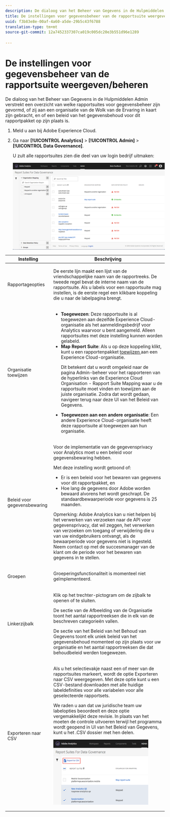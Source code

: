 ```yaml
---
description: De dialoog van het Beheer van Gegevens in de Hulpmiddelen Admin verstrekt een overzicht van welke rapportsuites voor gegevensbeheer zijn gevormd, of zij aan een organisatie van de Wolk van de Ervaring in kaart zijn gebracht, en of een beleid van het gegevensbehoud voor dit rapportpakket op zijn plaats is.
title: De instellingen voor gegevensbeheer van de rapportsuite weergeven/beheren
uuid: f3b83e8e-00af-4a60-a5de-29b5c43f6788
translation-type: tm+mt
source-git-commit: 12a7452337307ca019c005dc20e3b551d96e1289

---
```



# De instellingen voor gegevensbeheer van de rapportsuite weergeven/beheren

De dialoog van het Beheer van Gegevens in de Hulpmiddelen Admin verstrekt een overzicht van welke rapportsuites voor gegevensbeheer zijn gevormd, of zij aan een organisatie van de Wolk van de Ervaring in kaart zijn gebracht, en of een beleid van het gegevensbehoud voor dit rapportpakket op zijn plaats is.

1. Meld u aan bij Adobe Experience Cloud.
1. Ga naar  **[!UICONTROL Analytics]** > **[!UICONTROL Admin]** > **[!UICONTROL Data Governance]**.

   U zult alle rapportsuites zien die deel van uw login bedrijf uitmaken:

   ![](assets/privacy_setup_an.png)

<table id="table_448292730FF0475E9DCB731882F9A29B"> 
 <thead> 
  <tr> 
   <th colname="col1" class="entry"> Instelling </th> 
   <th colname="col2" class="entry"> Beschrijving </th> 
  </tr> 
 </thead>
 <tbody> 
  <tr> 
   <td colname="col1"> <p>Rapportageopties </p> </td> 
   <td colname="col2"> <p>De eerste lijn maakt een lijst van de vriendschappelijke naam van de rapportreeks. De tweede regel bevat de interne naam van de rapportsuite. Als u labels voor een rapportsuite mag instellen, is de eerste regel een klikbare koppeling die u naar de labelpagina brengt. </p> </td> 
  </tr> 
  <tr> 
   <td colname="col1"> <p>Organisatie toewijzen </p> </td> 
   <td colname="col2"> 
    <ul id="ul_EF8F613B0C5E42D19DB60BD0C89C114B"> 
     <li id="li_B35EE88555F547EFBF55ADE9D0C9EC3B"><b>Toegewezen</b>: Deze rapportsuite is al toegewezen aan dezelfde Experience Cloud-organisatie als het aanmeldingsbedrijf voor Analytics waarvoor u bent aangemeld. Alleen rapportsuites met deze instelling kunnen worden gelabeld. </li> 
     <li id="li_4E800BF80CFF477BAA091EF272D9071C"><b>Map Report Suite</b>: Als u op deze koppeling klikt, kunt u een rapportenpakket <a href="https://marketing.adobe.com/resources/help/en_US/mcloud/report-suite-mapping.html"> toewijzen </a> aan een Experience Cloud-organisatie. <p>Dit betekent dat u wordt omgeleid naar de pagina Admin-beheer voor het rapporteren van de hyperlinks van de Experience Cloud Organisation - Rapport Suite Mapping waar u de rapportsuite moet vinden en toewijzen aan de juiste organisatie. Zodra dat wordt gedaan, navigeer terug naar deze UI van het Beleid van Gegevens. </p> </li> 
     <li id="li_FF825A65D089487BBF5FCB0D74D41CD7"><b>Toegewezen aan een andere organisatie</b>: Een andere Experience Cloud-organisatie heeft deze rapportsuite al toegewezen aan hun organisatie. </li> 
    </ul> </td> 
  </tr> 
  <tr> 
   <td colname="col1"> <p>Beleid voor gegevensbewaring </p> </td> 
   <td colname="col2"> <p>Voor de implementatie van de gegevensprivacy voor Analytics moet u een beleid voor gegevensbewaring hebben. </p> <p>Met deze instelling wordt getoond of: </p> 
    <ul> 
     <li>Er is een beleid voor het bewaren van gegevens voor dit rapportpakket, en </li> 
     <li>Hoe lang de gegevens door Adobe worden bewaard alvorens het wordt geschrapt. De standaardbewaarperiode voor gegevens is 25 maanden. </li> 
    </ul> <p>Opmerking:  Adobe Analytics kan u niet helpen bij het verwerken van verzoeken naar de API voor gegevensprivacy, dat wil zeggen, het verwerken van verzoeken om toegang of verwijdering die u van uw eindgebruikers ontvangt, als de bewaarperiode voor gegevens niet is ingesteld. Neem contact op met de succesmanager van de klant om de periode voor het bewaren van gegevens in te stellen. </p> </td> 
  </tr> 
  <tr> 
   <td colname="col1"> <p>Groepen </p> </td> 
   <td colname="col2"> <p>Groeperingsfunctionaliteit is momenteel niet geïmplementeerd. </p> </td> 
  </tr> 
  <tr> 
   <td colname="col1"> <p>Linkerzijbalk </p> </td> 
   <td colname="col2"> <p>Klik op het trechter-pictogram om de zijbalk te openen of te sluiten. </p> <p>De sectie van de Afbeelding van de Organisatie toont het aantal rapportreeksen die in elk van de beschreven categorieën vallen. </p> <p>De sectie van het Beleid van het Behoud van Gegevens toont elk uniek beleid van het gegevensbehoud momenteel op zijn plaats voor uw organisatie en het aantal rapportreeksen die dat behoudbeleid werden toegewezen. </p> </td> 
  </tr> 
  <tr> 
   <td colname="col1"> <p>Exporteren naar CSV </p> </td> 
   <td colname="col2"> <p>Als u het selectievakje naast een of meer van de rapportsuites markeert, wordt de optie <span class="uicontrol"> Exporteren naar CSV </span> weergegeven. Met deze optie kunt u een CSV-bestand downloaden met alle huidige labeldefinities voor alle variabelen voor alle geselecteerde rapportsets. </p> <p>We raden u aan dat uw juridische team uw labelopties beoordeelt en deze optie vergemakkelijkt deze revisie. In plaats van het moeten de controle uitvoeren terwijl het programma wordt geopend in UI van het Beleid van Gegevens, kunt u het .CSV dossier met hen delen. </p> <p><img placement="break"  src="assets/export_csv.png" width="300px" id="image_5FE821B2D07B402D8E0F6FE53D6FC52E" /> </p> </td> 
  </tr> 
 </tbody> 
</table>

